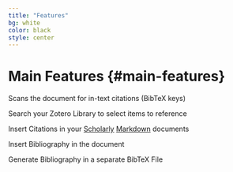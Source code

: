```yaml
---
title: "Features"
bg: white
color: black
style: center
---
```


# Main Features {#main-features}

Scans the document for in-text citations (BibTeX keys)

Search your Zotero Library to select items to reference

Insert Citations in your [Scholarly][5] [Markdown][6] documents

Insert Bibliography in the document

Generate Bibliography in a separate BibTeX File


[5]: http://scholarlymarkdown.com/
[6]: http://blog.martinfenner.org/2013/06/17/what-is-scholarly-markdown/